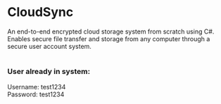 # CloudSync
An end-to-end encrypted cloud storage system from scratch using C#. Enables secure file transfer and storage from any computer through a secure user account system.
#
### User already in system:
Username: test1234\
Password: test1234

